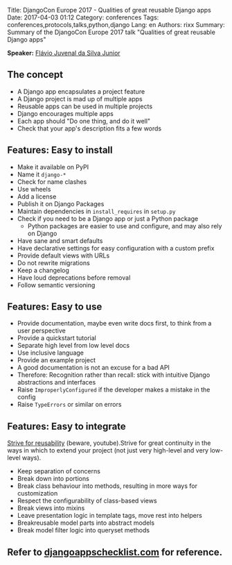 Title: DjangoCon Europe 2017 - Qualities of great reusable Django apps
Date:   2017-04-03 01:12
Category: conferences
Tags: conferences,protocols,talks,python,django
Lang: en
Authors: rixx
Summary: Summary of the DjangoCon Europe 2017 talk "Qualities of great reusable Django apps"

**Speaker:** [Flávio Juvenal da Silva Junior](https://twitter.com/flaviojuvenal)

## The concept

- A Django app encapsulates a project feature
- A Django project is mad up of multiple apps
- Reusable apps can be used in multiple projects
- Django encourages multiple apps
- Each app should "Do one thing, and do it well"
- Check that your app's description fits a few words

## Features: Easy to install

- Make it available on PyPI
- Name it `django-*`
- Check for name clashes
- Use wheels
- Add a license
- Publish it on Django Packages
- Maintain dependencies in `install_requires` in `setup.py`
- Check if you need to be a Django app or just a Python package
    - Python packages are easier to use and configure, and may also rely on Django
- Have sane and smart defaults
- Have declarative settings for easy configuration with a custom prefix
- Provide default views with URLs
- Do not rewrite migrations
- Keep a changelog
- Have loud deprecations before removal
- Follow semantic versioning

## Features: Easy to use

- Provide documentation, maybe even write docs first, to think from a user perspective
- Provide a quickstart tutorial
- Separate high level from low level docs
- Use inclusive language
- Provide an example project
- A good documentation is not an excuse for a bad API
- Therefore: Recognition rather than recall: stick with intuitive Django abstractions and interfaces
- Raise `ImproperlyConfigured` if the developer makes a mistake in the config
- Raise `TypeErrors` or similar on errors

## Features: Easy to integrate

[Strive for reusability](https://www.youtube.com/watch?v=ZQ5_u8Lgvyk) (beware, youtube).Strive for great continuity in
the ways in which to extend your project (not just very high-level and very low-level ways).

- Keep separation of concerns
- Break down into portions
- Break class behaviour into methods, resulting in more ways for customization
- Respect the configurability of class-based views
- Break views into mixins
- Leave presentation logic in template tags, move rest into helpers
- Breakreusable model parts into abstract models
- Break model filter logic into queryset methods

## Refer to [djangoappschecklist.com](https://djangoappschecklist.com) for reference.
